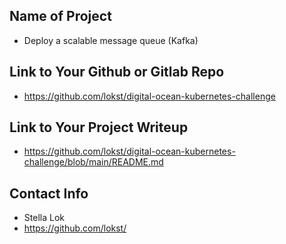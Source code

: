 ## Name of Project 
* Deploy a scalable message queue (Kafka)
 
## Link to Your Github or Gitlab Repo
* https://github.com/lokst/digital-ocean-kubernetes-challenge

## Link to Your Project Writeup
* https://github.com/lokst/digital-ocean-kubernetes-challenge/blob/main/README.md

## Contact Info
* Stella Lok
* https://github.com/lokst/
